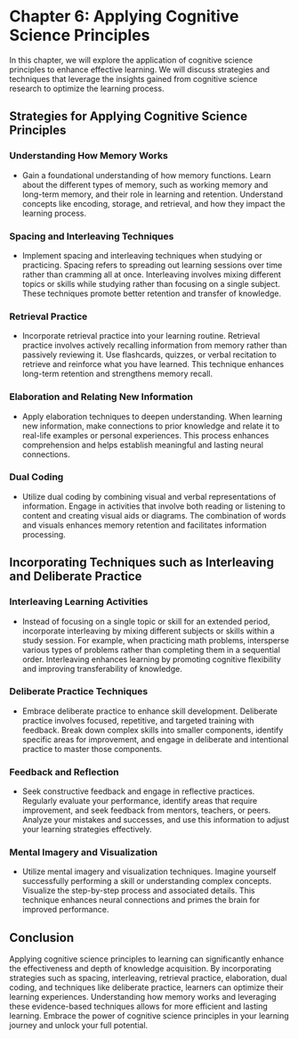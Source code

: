 Chapter 6: Applying Cognitive Science Principles
================================================

In this chapter, we will explore the application of cognitive science principles to enhance effective learning. We will discuss strategies and techniques that leverage the insights gained from cognitive science research to optimize the learning process.

Strategies for Applying Cognitive Science Principles
----------------------------------------------------

### Understanding How Memory Works

* Gain a foundational understanding of how memory functions. Learn about the different types of memory, such as working memory and long-term memory, and their role in learning and retention. Understand concepts like encoding, storage, and retrieval, and how they impact the learning process.

### Spacing and Interleaving Techniques

* Implement spacing and interleaving techniques when studying or practicing. Spacing refers to spreading out learning sessions over time rather than cramming all at once. Interleaving involves mixing different topics or skills while studying rather than focusing on a single subject. These techniques promote better retention and transfer of knowledge.

### Retrieval Practice

* Incorporate retrieval practice into your learning routine. Retrieval practice involves actively recalling information from memory rather than passively reviewing it. Use flashcards, quizzes, or verbal recitation to retrieve and reinforce what you have learned. This technique enhances long-term retention and strengthens memory recall.

### Elaboration and Relating New Information

* Apply elaboration techniques to deepen understanding. When learning new information, make connections to prior knowledge and relate it to real-life examples or personal experiences. This process enhances comprehension and helps establish meaningful and lasting neural connections.

### Dual Coding

* Utilize dual coding by combining visual and verbal representations of information. Engage in activities that involve both reading or listening to content and creating visual aids or diagrams. The combination of words and visuals enhances memory retention and facilitates information processing.

Incorporating Techniques such as Interleaving and Deliberate Practice
---------------------------------------------------------------------

### Interleaving Learning Activities

* Instead of focusing on a single topic or skill for an extended period, incorporate interleaving by mixing different subjects or skills within a study session. For example, when practicing math problems, intersperse various types of problems rather than completing them in a sequential order. Interleaving enhances learning by promoting cognitive flexibility and improving transferability of knowledge.

### Deliberate Practice Techniques

* Embrace deliberate practice to enhance skill development. Deliberate practice involves focused, repetitive, and targeted training with feedback. Break down complex skills into smaller components, identify specific areas for improvement, and engage in deliberate and intentional practice to master those components.

### Feedback and Reflection

* Seek constructive feedback and engage in reflective practices. Regularly evaluate your performance, identify areas that require improvement, and seek feedback from mentors, teachers, or peers. Analyze your mistakes and successes, and use this information to adjust your learning strategies effectively.

### Mental Imagery and Visualization

* Utilize mental imagery and visualization techniques. Imagine yourself successfully performing a skill or understanding complex concepts. Visualize the step-by-step process and associated details. This technique enhances neural connections and primes the brain for improved performance.

Conclusion
----------

Applying cognitive science principles to learning can significantly enhance the effectiveness and depth of knowledge acquisition. By incorporating strategies such as spacing, interleaving, retrieval practice, elaboration, dual coding, and techniques like deliberate practice, learners can optimize their learning experiences. Understanding how memory works and leveraging these evidence-based techniques allows for more efficient and lasting learning. Embrace the power of cognitive science principles in your learning journey and unlock your full potential.
